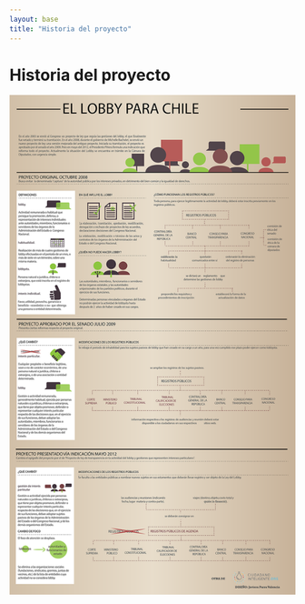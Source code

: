 ```yaml
---
layout: base
title: "Historia del proyecto"
---
```


# Historia del proyecto

<a id="single_image" href="images/Infografia-ley-del-Lobby.png"><img src="images/Infografia-ley-del-Lobby-small.png" alt=""/></a>